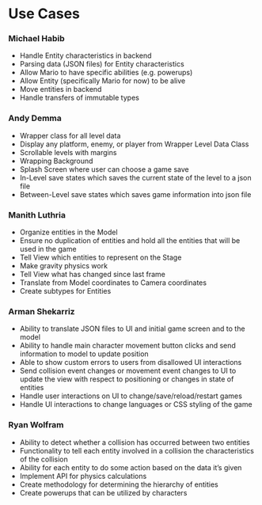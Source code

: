 # Use Cases

### Michael Habib
* Handle Entity characteristics in backend
* Parsing data (JSON files) for Entity characteristics
* Allow Mario to have specific abilities (e.g. powerups)
* Allow Entity (specifically Mario for now) to be alive
* Move entities in backend
* Handle transfers of immutable types

### Andy Demma
* Wrapper class for all level data
* Display any platform, enemy, or player from Wrapper Level Data Class
* Scrollable levels with margins
* Wrapping Background
* Splash Screen where user can choose a game save
* In-Level save states which saves the current state of the level to a json file
* Between-Level save states which saves game information into json file

### Manith Luthria
* Organize entities in the Model
* Ensure no duplication of entities and hold all the entities that will be used in the game
* Tell View which entities to represent on the Stage
* Make gravity physics work
* Tell View what has changed since last frame
* Translate from Model coordinates to Camera coordinates
* Create subtypes for Entities


### Arman Shekarriz
* Ability to translate JSON files to UI and initial game screen and to the model
* Ability to handle main character movement button clicks and send information to model to update position
* Able to show custom errors to users from disallowed UI interactions
* Send collision event changes or movement event changes to UI to update the view with respect to positioning or changes in state of entities
* Handle user interactions on UI to change/save/reload/restart games
* Handle UI interactions to change languages or CSS styling of the game


### Ryan Wolfram
* Ability to detect whether a collision has occurred between two entities
* Functionality to tell each entity involved in a collision the characteristics of the collision
* Ability for each entity to do some action based on the data it’s given
* Implement API for physics calculations
* Create methodology for determining the hierarchy of entities
* Create powerups that can be utilized by characters

